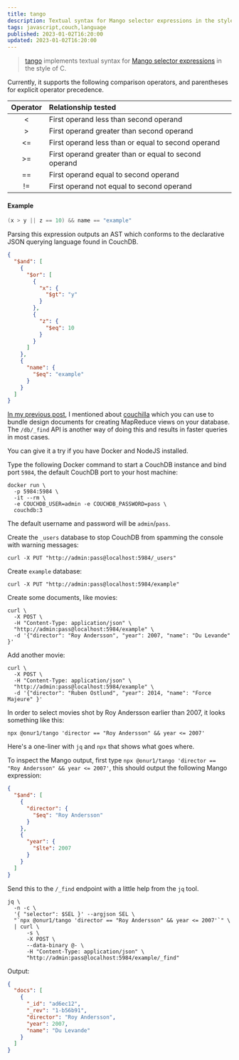 ```yaml
---
title: tango
description: Textual syntax for Mango selector expressions in the style of C
tags: javascript,couch,language
published: 2023-01-02T16:20:00
updated: 2023-01-02T16:20:00
---
```


> [tango](https://github.com/onur1/tango) implements textual syntax for [Mango selector expressions](https://docs.couchdb.org/en/3.3.x/api/database/find.html) in the style of C.

Currently, it supports the following comparison operators, and parentheses for explicit operator precedence.

|Operator|Relationship tested|
|:-:|:-|
|<|First operand less than second operand|
|>|First operand greater than second operand|
|<=|First operand less than or equal to second operand|
|>=|First operand greater than or equal to second operand|
|==|First operand equal to second operand|
|!=|First operand not equal to second operand|

#### Example

```c
(x > y || z == 10) && name == "example"
```

Parsing this expression outputs an AST which conforms to the declarative JSON querying language found in CouchDB.

```json
{
  "$and": [
    {
      "$or": [
        {
          "x": {
            "$gt": "y"
          }
        },
        {
          "z": {
            "$eq": 10
          }
        }
      ]
    },
    {
      "name": {
        "$eq": "example"
      }
    }
  ]
}
```

[In my previous post](https://ogu.nz/couchilla.html), I mentioned about [couchilla](https://github.com/onur1/couchilla) which you can use to bundle design documents for creating MapReduce views on your database. The `/db/_find` API is another way of doing this and results in faster queries in most cases.

You can give it a try if you have Docker and NodeJS installed.

Type the following Docker command to start a CouchDB instance and bind port `5984`, the default CouchDB port to your host machine:

```shell
docker run \
  -p 5984:5984 \
  -it --rm \
  -e COUCHDB_USER=admin -e COUCHDB_PASSWORD=pass \
  couchdb:3
```

The default username and password will be `admin`/`pass`.

Create the `_users` database to stop CouchDB from spamming the console with warning messages:

```shell
curl -X PUT "http://admin:pass@localhost:5984/_users"
```

Create `example` database:

```shell
curl -X PUT "http://admin:pass@localhost:5984/example"
```

Create some documents, like movies:

```shell
curl \
  -X POST \
  -H "Content-Type: application/json" \
  "http://admin:pass@localhost:5984/example" \
  -d '{"director": "Roy Andersson", "year": 2007, "name": "Du Levande" }'
```

Add another movie:

```shell
curl \
  -X POST \
  -H "Content-Type: application/json" \
  "http://admin:pass@localhost:5984/example" \
  -d '{"director": "Ruben Ostlund", "year": 2014, "name": "Force Majeure" }'
```

In order to select movies shot by Roy Andersson earlier than 2007, it looks something like this:

```shell
npx @onur1/tango 'director == "Roy Andersson" && year <= 2007'
```

Here's a one-liner with `jq` and `npx` that shows what goes where.

To inspect the Mango output, first type `npx @onur1/tango 'director == "Roy Andersson" && year <= 2007'`, this should output the following Mango expression:

```json
{
  "$and": [
    {
      "director": {
        "$eq": "Roy Andersson"
      }
    },
    {
      "year": {
        "$lte": 2007
      }
    }
  ]
}
```

Send this to the `/_find` endpoint with a little help from the `jq` tool.

```shell
jq \
  -n -c \
  '{ "selector": $SEL }' --argjson SEL \
  "`npx @onur1/tango 'director == "Roy Andersson" && year <= 2007'`" \
  | curl \
      -s \
      -X POST \
      --data-binary @- \
      -H "Content-Type: application/json" \
      "http://admin:pass@localhost:5984/example/_find"
```

Output:

```json
{
  "docs": [
    {
      "_id": "ad6ec12",
      "_rev": "1-b56b91",
      "director": "Roy Andersson",
      "year": 2007,
      "name": "Du Levande"
    }
  ]
}
```
